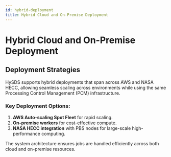 ```yaml
---
id: hybrid-deployment
title: Hybrid Cloud and On-Premise Deployment
---
```


# Hybrid Cloud and On-Premise Deployment

## Deployment Strategies

HySDS supports hybrid deployments that span across AWS and NASA HECC, allowing seamless scaling across environments while using the same Processing Control Management (PCM) infrastructure.

### Key Deployment Options:

1. **AWS Auto-scaling Spot Fleet** for rapid scaling.
2. **On-premise workers** for cost-effective compute.
3. **NASA HECC integration** with PBS nodes for large-scale high-performance computing.

The system architecture ensures jobs are handled efficiently across both cloud and on-premise resources.
  
